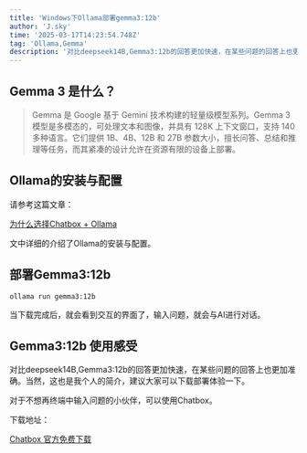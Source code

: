 ```yaml
---
title: 'Windows下Ollama部署gemma3:12b'
author: 'J.sky'
time: '2025-03-17T14:23:54.748Z'
tag: 'Ollama,Gemma'
description: '对比deepseek14B,Gemma3:12b的回答更加快速，在某些问题的回答上也更加准确。当然，这也是我个人的简介，建议大家可以下载部署体验一下。'
---
```



## Gemma 3 是什么？

> Gemma 是 Google 基于 Gemini 技术构建的轻量级模型系列。Gemma 3 模型是多模态的，可处理文本和图像，并具有 128K 上下文窗口，支持 140 多种语言。它们提供 1B、4B、12B 和 27B 参数大小，擅长问答、总结和推理等任务，而其紧凑的设计允许在资源有限的设备上部署。

## Ollama的安装与配置

请参考这篇文章：


[为什么选择Chatbox + Ollama](https://www.suiyan.cc/blog/20250203045150)

文中详细的介绍了Ollama的安装与配置。

## 部署Gemma3:12b


    ollama run gemma3:12b


当下载完成后，就会看到交互的界面了，输入问题，就会与AI进行对话。

## Gemma3:12b 使用感受

对比deepseek14B,Gemma3:12b的回答更加快速，在某些问题的回答上也更加准确。当然，这也是我个人的简介，建议大家可以下载部署体验一下。

对于不想再终端中输入问题的小伙伴，可以使用Chatbox。

下载地址：

[Chatbox 官方免费下载](https://chatboxai.app/zh)